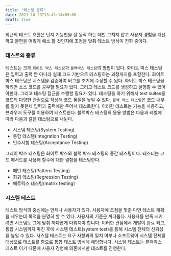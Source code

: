 ```yaml
---
title: "테스팅 종류"
date: 2021-10-23T13:43:14+09:00
draft: true
---
```


최근의 테스트 흐름은 단지 기능만을 잘 동작 하는 데만 그치지 않고 사용자 경험을 개선하고 불편을 어떻게 해소 할 것인지에 초점을 맞춰 테스트 방식이 진화 중이다.



### 테스트의 종류

테스트는 크게 `화이트 박스 테스팅`과 `블랙박스 테스팅`의 방법이 있다. 화이트 박스 테스팅은 입력과 출력 뿐 아니라 실재 코드 기반으로 테스팅하는 과정까지를 포함한다. 화이트 박스 테스팅은 시스템을 검증하여 버그를 조기에 수정할 수 있다. 화이트 박스 테스팅을 하려면 소스 코드를 공부할 필요가 있다. 그리고 테스트 코드를 생성하고 실행할 수 있어야한다. 그리고 테스팅 접근을 수행할 필요가 있다. 테스팅을 하기 위해서 test suites를 코드의 다양한 관점으로 작성해 코드 품질을 높일 수 있다. `블랙 박스 테스팅`은 코드 내부를 알지 못한채 입력과 출력에만 두어서 테스트한다. 이러한 테스트는 기능을 사용하고, 브라우저 도구를 이용하여 테스트한다. 블랙박스 테스팅의 응용 방법은 다음과 레벨에 따라 다음과 갈은 테스팅으로 나뉜다.



- 시스템 테스팅(System Testing)
- 통합 테스템(Integration Testing)
- 인수시험 테스팅(Acceptance Testing)



그레이 박스 테스팅은 화이트 박스와 블랙 박스 테스팅의 중간 테스팅이다. 테스터는 코드 메서드를 사용해 함수에 대한 결함을 테스팅한다. 



- 패턴 테스팅(Pattern Testing)
- 회귀 테스팅(Regression Testing)
- 매트릭스 테스팅(matrix testing)



### 시스템 테스트

테스트 방식의 중심에는 언제나 사용자가 있다. 사용자에 초점을 맞춘 다면 테스트 계획을 세우는데 목적을 분명히 할 수 있다. 사용자의 기준은 까다롭다. 사용자를 만족 시키려면 시스템도 그에 맞춰 까다롭게 다뤄져야 합니다. 이러한 관점에서 개발이 완료 되고, 통합 시스템까지 마친 후에 시스템 테스트(system test)를 통해 시스템 전체의 신뢰성을 높일 수 있다. 시스템 테스트는 요구 사항과의 일치 여부나 소프트웨어 시스템 전체를 대상으로 테스트를 함으로 통합 테스트 방식에 해당합니다. 시스템 테스트는 블랙박스 테스트 이기 때문에 사용자 경험에 의존에서만 테스트를 진행한다.
